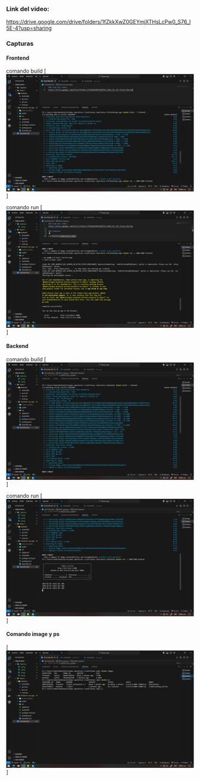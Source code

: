 ### Link del video:
https://drive.google.com/drive/folders/1fZkkXwZ0GEYmjXTHsLcPw0_S76_I5E-4?usp=sharing

### Capturas

#### Frontend
comando build
[![fronten](capturas/1.png)]

comando run
[![alt](capturas/2.png)]

#### Backend
comando build
[![alt](capturas/3.png)]

comando run
[![alt](capturas/4.png)]

#### Comando image y ps
[![alt](capturas/5.png)]
